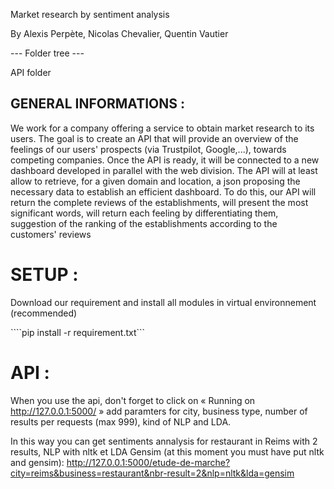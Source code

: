 Market research by sentiment analysis

By Alexis Perpète, Nicolas Chevalier, Quentin Vautier

--- Folder tree ---

API folder

## GENERAL INFORMATIONS :

We work for a company offering a service to obtain market research to its users.
The goal is to create an API that will provide an overview of the feelings of our users' prospects (via Trustpilot, Google,...), towards competing companies.
Once the API is ready, it will be connected to a new dashboard developed in parallel with the web division.
The API will at least allow to retrieve, for a given domain and location, a json proposing the necessary data to establish an efficient dashboard.
To do this, our API will return the complete reviews of the establishments, will present the most significant words, will return each feeling by differentiating them, suggestion of the ranking of the establishments according to the customers' reviews

# SETUP :

Download our requirement and install all modules in virtual environnement (recommended)

````pip install -r requirement.txt```


# API :

When you use the api, don't forget to click on « Running on http://127.0.0.1:5000/ »
add paramters for city, business type, number of results per requests (max 999), kind of NLP and LDA.

In this way you can get sentiments annalysis for restaurant in Reims with 2 results, NLP with nltk et LDA Gensim (at this moment you must have put nltk and gensim):
http://127.0.0.1:5000/etude-de-marche?city=reims&business=restaurant&nbr-result=2&nlp=nltk&lda=gensim
